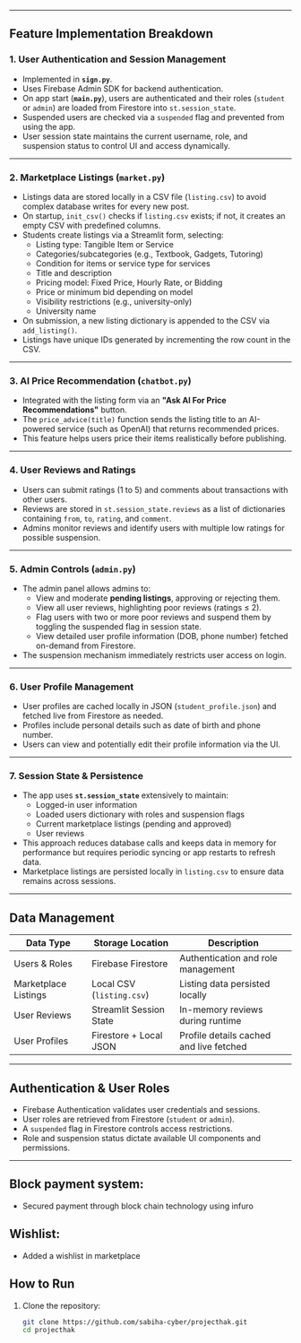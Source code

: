 
---

## Feature Implementation Breakdown

### 1. User Authentication and Session Management

- Implemented in **`sign.py`**.
- Uses Firebase Admin SDK for backend authentication.
- On app start (**`main.py`**), users are authenticated and their roles (`student` or `admin`) are loaded from Firestore into `st.session_state`.
- Suspended users are checked via a `suspended` flag and prevented from using the app.
- User session state maintains the current username, role, and suspension status to control UI and access dynamically.

---

### 2. Marketplace Listings (`market.py`)

- Listings data are stored locally in a CSV file (`listing.csv`) to avoid complex database writes for every new post.
- On startup, `init_csv()` checks if `listing.csv` exists; if not, it creates an empty CSV with predefined columns.
- Students create listings via a Streamlit form, selecting:
  - Listing type: Tangible Item or Service
  - Categories/subcategories (e.g., Textbook, Gadgets, Tutoring)
  - Condition for items or service type for services
  - Title and description
  - Pricing model: Fixed Price, Hourly Rate, or Bidding
  - Price or minimum bid depending on model
  - Visibility restrictions (e.g., university-only)
  - University name
- On submission, a new listing dictionary is appended to the CSV via `add_listing()`.
- Listings have unique IDs generated by incrementing the row count in the CSV.

---

### 3. AI Price Recommendation (`chatbot.py`)

- Integrated with the listing form via an **"Ask AI For Price Recommendations"** button.
- The `price_advice(title)` function sends the listing title to an AI-powered service (such as OpenAI) that returns recommended prices.
- This feature helps users price their items realistically before publishing.

---

### 4. User Reviews and Ratings

- Users can submit ratings (1 to 5) and comments about transactions with other users.
- Reviews are stored in `st.session_state.reviews` as a list of dictionaries containing `from`, `to`, `rating`, and `comment`.
- Admins monitor reviews and identify users with multiple low ratings for possible suspension.

---

### 5. Admin Controls (`admin.py`)

- The admin panel allows admins to:
  - View and moderate **pending listings**, approving or rejecting them.
  - View all user reviews, highlighting poor reviews (ratings ≤ 2).
  - Flag users with two or more poor reviews and suspend them by toggling the suspended flag in session state.
  - View detailed user profile information (DOB, phone number) fetched on-demand from Firestore.
- The suspension mechanism immediately restricts user access on login.

---

### 6. User Profile Management

- User profiles are cached locally in JSON (`student_profile.json`) and fetched live from Firestore as needed.
- Profiles include personal details such as date of birth and phone number.
- Users can view and potentially edit their profile information via the UI.

---

### 7. Session State & Persistence

- The app uses **`st.session_state`** extensively to maintain:
  - Logged-in user information
  - Loaded users dictionary with roles and suspension flags
  - Current marketplace listings (pending and approved)
  - User reviews
- This approach reduces database calls and keeps data in memory for performance but requires periodic syncing or app restarts to refresh data.
- Marketplace listings are persisted locally in `listing.csv` to ensure data remains across sessions.

---

## Data Management

| Data Type             | Storage Location          | Description                           |
|-----------------------|--------------------------|-------------------------------------|
| Users & Roles         | Firebase Firestore       | Authentication and role management  |
| Marketplace Listings  | Local CSV (`listing.csv`)| Listing data persisted locally       |
| User Reviews          | Streamlit Session State  | In-memory reviews during runtime     |
| User Profiles         | Firestore + Local JSON   | Profile details cached and live fetched|

---

## Authentication & User Roles

- Firebase Authentication validates user credentials and sessions.
- User roles are retrieved from Firestore (`student` or `admin`).
- A `suspended` flag in Firestore controls access restrictions.
- Role and suspension status dictate available UI components and permissions.

---
## Block payment system:
- Secured payment through block chain technology using infuro

## Wishlist:
- Added a wishlist in marketplace
## How to Run

1. Clone the repository:

   ```bash
   git clone https://github.com/sabiha-cyber/projecthak.git
   cd projecthak
